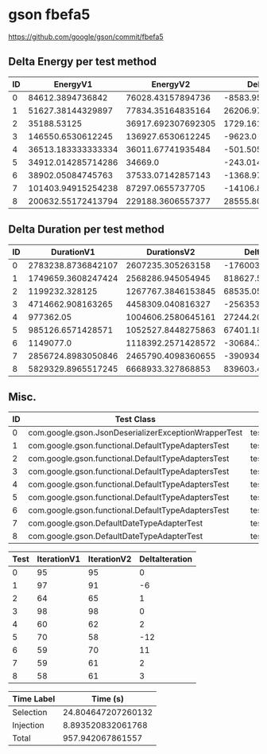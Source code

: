 # gson fbefa5


https://github.com/google/gson/commit/fbefa5



## Delta Energy per test method


| ID | EnergyV1 | EnergyV2 | DeltaEnergy | σV1 | σV2 |
| --- | --- | --- | --- | --- | --- |
| 0 | 84612.3894736842 | 76028.43157894736 | -8583.957894736843 | 56535.5789972436 | 44380.29581141248 |
| 1 | 51627.38144329897 | 77834.35164835164 | 26206.970205052676 | 82408.83124810859 | 131777.91286786422 |
| 2 | 35188.53125 | 36917.692307692305 | 1729.161057692305 | 3508.7231917783765 | 18808.229049191847 |
| 3 | 146550.6530612245 | 136927.6530612245 | -9623.0 | 56539.60015760348 | 46605.24768672362 |
| 4 | 36513.183333333334 | 36011.67741935484 | -501.5059139784935 | 3392.5280224421963 | 3017.161637624777 |
| 5 | 34912.014285714286 | 34669.0 | -243.0142857142855 | 3313.127596580683 | 3376.7626048709985 |
| 6 | 38902.05084745763 | 37533.07142857143 | -1368.9794188861997 | 35021.18553221979 | 24504.415920588344 |
| 7 | 101403.94915254238 | 87297.0655737705 | -14106.883578771885 | 146422.51655541625 | 167556.3510518147 |
| 8 | 200632.55172413794 | 229188.3606557377 | 28555.80893159975 | 297114.2289655597 | 313872.41773809167 |

## Delta Duration per test method


| ID | DurationV1 | DurationsV2 | DeltaDuration |
| --- | --- | --- | --- |
| 0 | 2783238.8736842107 | 2607235.305263158 | -176003.56842105277 |
| 1 | 1749659.3608247424 | 2568286.945054945 | 818627.5842302027 |
| 2 | 1199232.328125 | 1267767.3846153845 | 68535.05649038451 |
| 3 | 4714662.908163265 | 4458309.040816327 | -256353.8673469387 |
| 4 | 977362.05 | 1004606.2580645161 | 27244.208064516075 |
| 5 | 985126.6571428571 | 1052527.8448275863 | 67401.18768472923 |
| 6 | 1149077.0 | 1118392.2571428572 | -30684.742857142817 |
| 7 | 2856724.8983050846 | 2465790.4098360655 | -390934.48846901907 |
| 8 | 5829329.8965517245 | 6668933.327868853 | 839603.4313171282 |

## Misc.

| ID | Test Class | Test Method |
| --- | --- | --- |
| 0 | com.google.gson.JsonDeserializerExceptionWrapperTest | testProperSerialization |
| 1 | com.google.gson.functional.DefaultTypeAdaptersTest | testDefaultDateDeserializationUsingBuilder |
| 2 | com.google.gson.functional.DefaultTypeAdaptersTest | testDefaultDateSerialization |
| 3 | com.google.gson.functional.DefaultTypeAdaptersTest | testDefaultDateDeserialization |
| 4 | com.google.gson.functional.DefaultTypeAdaptersTest | testDateSerializationWithPattern |
| 5 | com.google.gson.functional.DefaultTypeAdaptersTest | testDateDeserializationWithPattern |
| 6 | com.google.gson.functional.DefaultTypeAdaptersTest | testDefaultDateSerializationUsingBuilder |
| 7 | com.google.gson.DefaultDateTypeAdapterTest | testDateSerialization |
| 8 | com.google.gson.DefaultDateTypeAdapterTest | testDatePattern |




| Test | IterationV1 | IterationV2 | DeltaIteration |
| --- | --- | --- | --- |
| 0 | 95 | 95 | 0 |
| 1 | 97 | 91 | -6 |
| 2 | 64 | 65 | 1 |
| 3 | 98 | 98 | 0 |
| 4 | 60 | 62 | 2 |
| 5 | 70 | 58 | -12 |
| 6 | 59 | 70 | 11 |
| 7 | 59 | 61 | 2 |
| 8 | 58 | 61 | 3 |



| Time Label | Time (s) |
| --- | --- |
| Selection | 24.804647207260132 |
| Injection | 8.893520832061768 |
| Total | 957.942067861557 |


